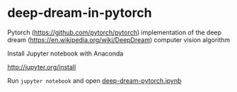 # deep-dream-in-pytorch
Pytorch (https://github.com/pytorch/pytorch) implementation of the deep dream (https://en.wikipedia.org/wiki/DeepDream) computer vision algorithm

Install Jupyter notebook with Anaconda

http://jupyter.org/install

Run `jupyter notebook` and open [deep-dream-pytorch.ipynb](deep-dream-pytorch.ipynb)
